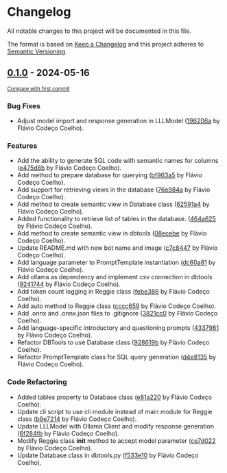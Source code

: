# Changelog

All notable changes to this project will be documented in this file.

The format is based on [Keep a Changelog](http://keepachangelog.com/en/1.0.0/)
and this project adheres to [Semantic Versioning](http://semver.org/spec/v2.0.0.html).

<!-- insertion marker -->
## [0.1.0](https://github.com/Deeplearn-PeD/reg/releases/tag/0.1.0) - 2024-05-16

<small>[Compare with first commit](https://github.com/Deeplearn-PeD/reg/compare/4f522aa2378f284153f214afe96cd36bb6d22a4d...0.1.0)</small>

### Bug Fixes

- Adjust model import and response generation in LLLModel ([196206a](https://github.com/Deeplearn-PeD/reg/commit/196206a72e7edbea5a42ff617f948373edd8fb62) by Flávio Codeço Coelho).

### Features

- Add the ability to generate SQL code with semantic names for columns ([e475d8b](https://github.com/Deeplearn-PeD/reg/commit/e475d8be5fcfd8b46be1d825fbdac2506496f98c) by Flávio Codeço Coelho).
- Add method to prepare database for querying ([bf963a5](https://github.com/Deeplearn-PeD/reg/commit/bf963a5556072c49bdf9001d7e6766158a258e84) by Flávio Codeço Coelho).
- Add support for retrieving views in the database ([76e984a](https://github.com/Deeplearn-PeD/reg/commit/76e984a3fe5dc824e1790b1c68f6cba4208f2ee8) by Flávio Codeço Coelho).
- Add method to create semantic view in Database class ([62591a4](https://github.com/Deeplearn-PeD/reg/commit/62591a4f46be499f9cbe34fd103b3299bcd75a34) by Flávio Codeço Coelho).
- Added functionality to retrieve list of tables in the database. ([464a625](https://github.com/Deeplearn-PeD/reg/commit/464a62526c8056e996dbf80c4288a20605846450) by Flávio Codeço Coelho).
- Add method to create semantic view in dbtools ([08ecebe](https://github.com/Deeplearn-PeD/reg/commit/08ecebec11df9483f80af91412c29508acb96e7a) by Flávio Codeço Coelho).
- Update README.md with new bot name and image ([c7c8447](https://github.com/Deeplearn-PeD/reg/commit/c7c8447e0fd6216f1539d9f4260e5aa9a8e62ae9) by Flávio Codeço Coelho).
- Add language parameter to PromptTemplate instantiation ([dc60a81](https://github.com/Deeplearn-PeD/reg/commit/dc60a819617acb69aa479119ac9ab8cb79dc53f8) by Flávio Codeço Coelho).
- Add ollama as dependency and implement csv connection in dbtools ([9241744](https://github.com/Deeplearn-PeD/reg/commit/92417445a6e9e51079cd463fea60d966da8f8189) by Flávio Codeço Coelho).
- Add token count logging in Reggie class ([febe386](https://github.com/Deeplearn-PeD/reg/commit/febe386469749193b663f1c0d3399da0baf12122) by Flávio Codeço Coelho).
- Add auto method to Reggie class ([cccc659](https://github.com/Deeplearn-PeD/reg/commit/cccc659bf6d2ed15156355de67ae4ae1e607ed96) by Flávio Codeço Coelho).
- Add .onnx and .onnx.json files to .gitignore ([3821cc0](https://github.com/Deeplearn-PeD/reg/commit/3821cc06f251ac8f8ac16df2b10aba458a2f4630) by Flávio Codeço Coelho).
- Add language-specific introductory and questioning prompts ([4337981](https://github.com/Deeplearn-PeD/reg/commit/4337981b2a7e610cb4c3d2ed7f8a24e25e96f559) by Flávio Codeço Coelho).
- Refactor DBTools to use Database class ([928619b](https://github.com/Deeplearn-PeD/reg/commit/928619b47f0281128c8cea3ac0a187d2848a1874) by Flávio Codeço Coelho).
- Refactor PromptTemplate class for SQL query generation ([d4e8135](https://github.com/Deeplearn-PeD/reg/commit/d4e81353e767ccacb318a14a1d9c660f91fb7ba6) by Flávio Codeço Coelho).

### Code Refactoring

- Added tables property to Database class ([e81a220](https://github.com/Deeplearn-PeD/reg/commit/e81a220da40011e4468eaadcac07db9fec1913ce) by Flávio Codeço Coelho).
- Update cli script to use cli module instead of main module for Reggie class ([b9e7214](https://github.com/Deeplearn-PeD/reg/commit/b9e7214d456dcd5a29a00be1806f44d8471f1418) by Flávio Codeço Coelho).
- Update LLLModel with Ollama Client and modify response generation ([6f284fb](https://github.com/Deeplearn-PeD/reg/commit/6f284fba4cc2d40f8bd1f751d96b8a0db07531da) by Flávio Codeço Coelho).
- Modify Reggie class __init__ method to accept model parameter ([ce7d022](https://github.com/Deeplearn-PeD/reg/commit/ce7d022841858fd62c81bb6c611f23340ccf1c02) by Flávio Codeço Coelho).
- Update Database class in dbtools.py ([f533e10](https://github.com/Deeplearn-PeD/reg/commit/f533e107d72a5b5879d6e0147178d58a86f5f553) by Flávio Codeço Coelho).
